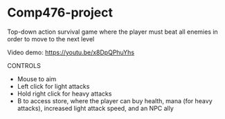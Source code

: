 # Comp476-project

Top-down action survival game where the player must beat all enemies in order to move to the next level

Video demo: https://youtu.be/x8DpQPhuYhs

CONTROLS

- Mouse to aim
- Left click for light attacks
- Hold right click for heavy attacks
- B to access store, where the player can buy health, mana (for heavy attacks), increased light attack speed, and an NPC ally
